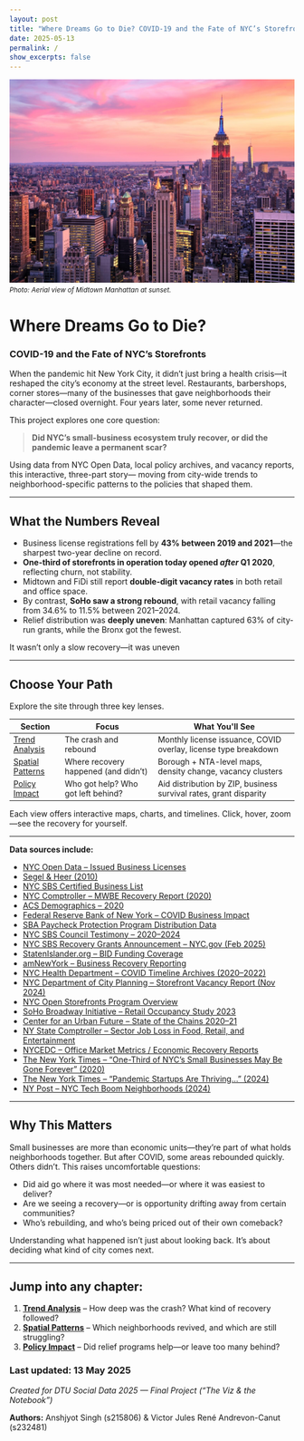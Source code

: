```yaml
---
layout: post
title: "Where Dreams Go to Die? COVID-19 and the Fate of NYC’s Storefronts"
date: 2025-05-13
permalink: /
show_excerpts: false
---
```


![Storefronts in NYC](assets/images/nyc.jpg)
<small><em>Photo: Aerial view of Midtown Manhattan at sunset.</em></small>


# Where Dreams Go to Die?  
### COVID-19 and the Fate of NYC’s Storefronts

When the pandemic hit New York City, it didn’t just bring a health crisis—it reshaped the city’s economy at the street level. Restaurants, barbershops, corner stores—many of the businesses that gave neighborhoods their character—closed overnight. Four years later, some never returned.

This project explores one core question:

> **Did NYC’s small-business ecosystem truly recover, or did the pandemic leave a permanent scar?**

Using data from NYC Open Data, local policy archives, and vacancy reports, this interactive, three-part story— moving from city-wide trends to neighborhood-specific patterns to the policies that shaped them.

---

## What the Numbers Reveal

- Business license registrations fell by **43% between 2019 and 2021**—the sharpest two-year decline on record.  
- **One-third of storefronts in operation today opened _after_ Q1 2020**, reflecting churn, not stability.  
- Midtown and FiDi still report **double-digit vacancy rates** in both retail and office space.  
- By contrast, **SoHo saw a strong rebound**, with retail vacancy falling from 34.6% to 11.5% between 2021–2024.  
- Relief distribution was **deeply uneven**: Manhattan captured 63% of city-run grants, while the Bronx got the fewest.  

It wasn’t only a slow recovery—it was uneven

---

## Choose Your Path

Explore the site through three key lenses.

| Section | Focus | What You'll See |
|--------|-------|-----------------|
| [Trend Analysis](/trend-analysis) | The crash and rebound | Monthly license issuance, COVID overlay, license type breakdown |
| [Spatial Patterns](/spatial) | Where recovery happened (and didn’t) | Borough + NTA-level maps, density change, vacancy clusters |
| [Policy Impact](/policy) | Who got help? Who got left behind? | Aid distribution by ZIP, business survival rates, grant disparity |

Each view offers interactive maps, charts, and timelines. Click, hover, zoom—see the recovery for yourself.

---


**Data sources include:**

- [NYC Open Data – Issued Business Licenses](https://data.cityofnewyork.us/Business/Issued-Licenses/w7w3-xahh)  
- [Segel & Heer (2010)](http://vis.stanford.edu/files/2010-Narrative-InfoVis.pdf)
- [NYC SBS Certified Business List](https://www.nyc.gov/html/sbs/)  
- [NYC Comptroller – MWBE Recovery Report (2020)](https://comptroller.nyc.gov/reports/minority-and-women-owned-businesses-at-risk-impact-of-covid-19-on-new-york-city-firms/)  
- [ACS Demographics – 2020](https://www.census.gov/programs-surveys/acs)  
- [Federal Reserve Bank of New York – COVID Business Impact](https://www.newyorkfed.org/)  
- [SBA Paycheck Protection Program Distribution Data](https://data.sba.gov/)  
- [NYC SBS Council Testimony – 2020–2024](https://www.citymeetings.nyc/)  
- [NYC SBS Recovery Grants Announcement – NYC.gov (Feb 2025)](https://www.nyc.gov/)  
- [StatenIslander.org – BID Funding Coverage](https://www.statenislander.org/)  
- [amNewYork – Business Recovery Reporting](https://www.amny.com/)  
- [NYC Health Department – COVID Timeline Archives (2020–2022)](https://www.nyc.gov/site/doh/covid/covid-19-data-archive.page)  
- [NYC Department of City Planning – Storefront Vacancy Report (Nov 2024)](https://www.nyc.gov/site/planning/about/press-releases/pr-20241115.page)  
- [NYC Open Storefronts Program Overview](https://www.nyc.gov/office-of-the-mayor/news/742-20/recovery-agenda-mayor-de-blasio-open-storefronts-program)  
- [SoHo Broadway Initiative – Retail Occupancy Study 2023](https://sohobroadway.org/retail-study-2023/)  
- [Center for an Urban Future – State of the Chains 2020–21](https://nycfuture.org/research/state-of-the-chains-2021)  
- [NY State Comptroller – Sector Job Loss in Food, Retail, and Entertainment](https://www.osc.state.ny.us/reports)  
- [NYCEDC – Office Market Metrics / Economic Recovery Reports](https://edc.nyc/research-and-data)  
- [The New York Times – “One-Third of NYC’s Small Businesses May Be Gone Forever” (2020)](https://www.nytimes.com/2020/08/03/nyregion/nyc-small-businesses-closing-coronavirus.html)  
- [The New York Times – “Pandemic Startups Are Thriving…” (2024)](https://www.nytimes.com/2024/10/04/business/economy/pandemic-startups-small-business-economy.html)  
- [NY Post – NYC Tech Boom Neighborhoods (2024)](https://nypost.com/2024/06/14/tech/these-neighborhoods-are-the-epicenter-of-nycs-tech-boom/)


---

## Why This Matters

Small businesses are more than economic units—they’re part of what holds neighborhoods together. But after COVID, some areas rebounded quickly. Others didn’t. This raises uncomfortable questions:

- Did aid go where it was most needed—or where it was easiest to deliver?  
- Are we seeing a recovery—or is opportunity drifting away from certain communities?
- Who’s rebuilding, and who’s being priced out of their own comeback?

Understanding what happened isn’t just about looking back. It’s about deciding what kind of city comes next.

---


## Jump into any chapter:


1. **[Trend Analysis](/trend-analysis)** – How deep was the crash? What kind of recovery followed?  
2. **[Spatial Patterns](/spatial)** – Which neighborhoods revived, and which are still struggling?  
3. **[Policy Impact](/policy)** – Did relief programs help—or leave too many behind?



### Last updated: 13 May 2025  
*Created for DTU Social Data 2025 — Final Project (“The Viz & the Notebook”)*

**Authors:** Anshjyot Singh (s215806) & Victor Jules René Andrevon-Canut (s232481)
